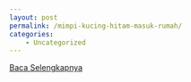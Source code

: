 ```yaml
---
layout: post
permalink: /mimpi-kucing-hitam-masuk-rumah/
categories:
    - Uncategorized
---
```


[Baca Selengkapnya](/10)